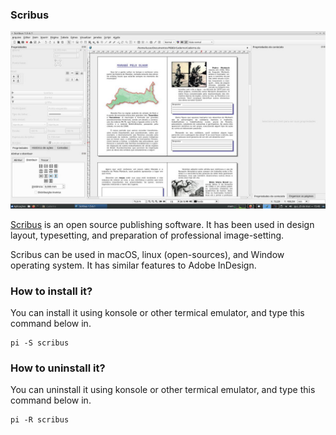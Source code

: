 ### Scribus

![Image courtesy of Scribus official Twitter](/public/Images/scribus.jpg)

[Scribus](https://www.scribus.net/) is an open source publishing software. It has been used in design layout, typesetting, and preparation of professional image-setting.


Scribus can be used in macOS, linux (open-sources), and Window operating system. It has similar features to Adobe InDesign.

### How to install it?

You can install it using konsole or other termical emulator, and type this command below in.
```
pi -S scribus
```

### How to uninstall it?

You can uninstall it using konsole or other termical emulator, and type this command below in.
```
pi -R scribus
```